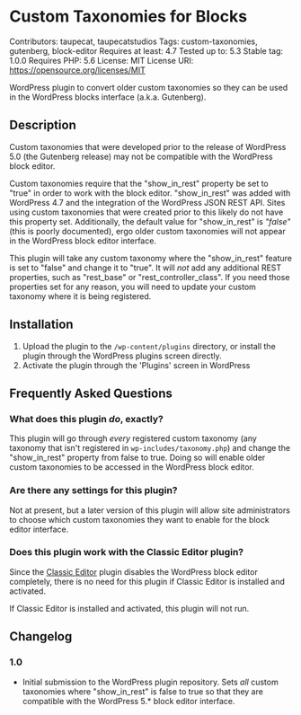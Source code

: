 # Custom Taxonomies for Blocks
Contributors: taupecat, taupecatstudios
Tags: custom-taxonomies, gutenberg, block-editor
Requires at least: 4.7
Tested up to: 5.3
Stable tag: 1.0.0
Requires PHP: 5.6
License: MIT
License URI: https://opensource.org/licenses/MIT

WordPress plugin to convert older custom taxonomies so they can be used in the WordPress blocks interface (a.k.a. Gutenberg).

## Description

Custom taxonomies that were developed prior to the release of WordPress 5.0 (the Gutenberg release) may not be compatible with the WordPress block editor.

Custom taxonomies require that the "show_in_rest" property be set to "true" in order to work with the block editor. "show_in_rest" was added with WordPress 4.7 and the integration of the WordPress JSON REST API. Sites using custom taxonomies that were created prior to this likely do not have this property set. Additionally, the default value for "show_in_rest" is _"false"_ (this is poorly documented), ergo older custom taxonomies will not appear in the WordPress block editor interface.

This plugin will take any custom taxonomy where the "show_in_rest" feature is set to "false" and change it to "true". It will _not_ add any additional REST properties, such as "rest_base" or "rest_controller_class". If you need those properties set for any reason, you will need to update your custom taxonomy where it is being registered.

## Installation

1. Upload the plugin to the `/wp-content/plugins` directory, or install the plugin through the WordPress plugins screen directly.
1. Activate the plugin through the 'Plugins' screen in WordPress

## Frequently Asked Questions

### What does this plugin _do_, exactly?

This plugin will go through _every_ registered custom taxonomy (any taxonomy that isn't registered in `wp-includes/taxonomy.php`) and change the "show_in_rest" property from false to true. Doing so will enable older custom taxonomies to be accessed in the WordPress block editor.

### Are there any settings for this plugin?

Not at present, but a later version of this plugin will allow site administrators to choose which custom taxonomies they want to enable for the block editor interface.

### Does this plugin work with the Classic Editor plugin?

Since the [Classic Editor](https://wordpress.org/plugins/classic-editor/) plugin disables the WordPress block editor completely, there is no need for this plugin if Classic Editor is installed and activated.

If Classic Editor is installed and activated, this plugin will not run.

## Changelog

### 1.0
* Initial submission to the WordPress plugin repository. Sets _all_ custom taxonomies where "show_in_rest" is false to true so that they are compatible with the WordPress 5.* block editor interface.
